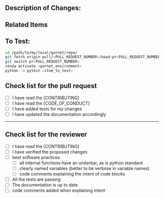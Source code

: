 ## Description of Changes:
<!-- Add a description here-->


## Related Items
<!-- Links to related issues or pull requests -->
<!-- Links to IBM EWM items if aplicable -->

## To Test:

<!-- Instructions for testing.
There should be sufficient instructions for someone unfamiliar with the application to test.
If you have created a manual test, provide the code here as well.
You can provide a manual test in a code block using:
```python
# some python code
```
-->

```bash
cd /path/to/my/local/garnet/repo/
git fetch origin pull/<PULL_REQUEST_NUMBER>/head:pr<PULL_REQUEST_NUMBER>
git switch pr<PULL_REQUEST_NUMBER>
conda activate <garnet_environment>
python -m pytest <item_to_test>
```
<!--
In the above code snippet, substitute `<PULL_REQUEST_NUMBER>` for the actual merge request number. Also substitute
`<garnet_environment>` with the name of the conda environment you use for development. It is critical that
you have installed the repo in this conda environment in editable mode with `pip install -e .` or `conda develop .`
Substitute `<item_to_test>` with the path to the file or directory of your test. If you have multiple tests in multiple locations, please list them.
-->

## Check list for the pull request
- [ ] I have read the [CONTRIBUTING]
- [ ] I have read the [CODE_OF_CONDUCT]
- [ ] I have added tests for my changes
- [ ] I have updated the documentation accordingly

---

## Check list for the reviewer
- [ ] I have read the [CONTRIBUTING]
- [ ] I have verified the proposed changes
- [ ] best software practices
    + [ ] all internal functions have an underbar, as is python standard
    + [ ] clearly named variables (better to be verbose in variable names)
    + [ ] code comments explaining the intent of code blocks
- [ ] All the tests are passing
- [ ] The documentation is up to date
- [ ] code comments added when explaining intent
